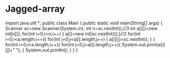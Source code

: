 # Jagged-array


import java.util.*;
public class Main
{
	public static void main(String[] args) {
	    Scanner sc=new Scanner(System.in);
	    int n=sc.nextInt();//3
	    int a[][]=new int[n][];
	    for(int i=0;i<n;i++)
	    {
	           a[i]=new int[sc.nextInt()];}//2
	          for(int i=0;i<a.length;i++){
	        for(int j=0;j<a[i].length;j++)
	        {
	        a[i][j]=sc.nextInt();
	    }
	}
	for(int i=0;i<a.length;i++){
	    for(int j=0;j<a[i].length;j++){
	        System.out.print(a[i][j]+" ");
	    }
	    System.out.println();
	}
	}
}

